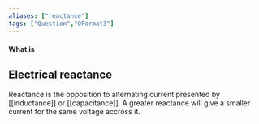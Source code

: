```yaml
---
aliases: ["reactance"]
tags: ["Question","QFormat3"]
---
```


#### What is
## Electrical reactance
Reactance is the opposition to alternating current presented by [[inductance]] or [[capacitance]]. A greater reactance will give a smaller current for the same voltage accross it.